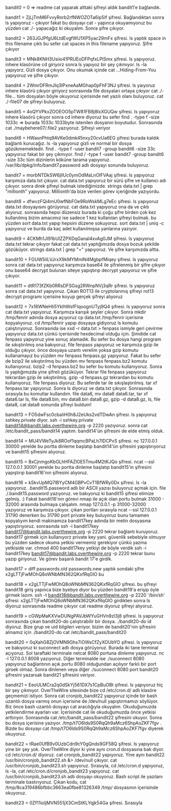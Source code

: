 bandit0 = 0 => readme cat yaparak alttaki şifreyi aldık bandit1'e bağlandık.

bandit1 = ZjLjTmM6FvvyRnrb2rfNWOZOTa6ip5If şifresi. Bağlandıktan sonra ls yapıyoruz - çıkıyor
fakat bu dosyayı cat - yapınca okuyamıyoruz bu yüzden cat ./- yapacağız ki okuyalım. Sonra şifre çıkıyor.

bandit2 = 263JGJPfgU6LtdEvgfWU1XP5yac29mFx şifresi. ls yaptık space in this filename çıktı
bu sefer cat spaces in this filename yapıyoruz. Şifre çıkıyor

bandit3 = MNk8KNH3Usiio41PRUEoDFPqfxLPlSmx şifresi. ls yapıyoruz. inhere klasörüne cd giriyorz
sonra ls yapıyoz bir şey çıkmıyor. ls -la yapıyorz. Gizli dosya çıkıyor. Onu okumak içinde cat ...Hiding-From-You yapıyoruz ve şifre çıkıyor.

bandit4 = 2WmrDFRmJIq3IPxneAaMGhap0pFhF3NJ şifresi. ls yaıyoruz inhere klasörü çıkıyor giriyorz sonrasında file dosyaları ortaya çıkıyor
cat ./-file... tüm dosyaları böyle okuyoruz içerisinde net yazılı olanı buluyoruz. cat ./-file07 de şifreyi buluyoruz.

bandit5 = 4oQYVPkxZOOEOO5pTW81FB8j8lxXGUQw şifresi. ls yapıyoruz inhere klasörü çıkıyor sonra cd inhere diyoruz bu sefer
find . -type f -size 1033c => burada 1033c 1033byte istenilen dosyanın boyutudur. Sonrasında
cat ./maybehere07/.file2 yazıyoruz. Şifreyi veriyor

bandit6 = HWasnPhtq9AVKe0dmk45nxy20cvUa6EG şifresi burada kaldık bağlantı kurucağız. 
ls -la yapıyoruz gizli ve normal bir dosya gözükmemektedir. find . -type f -user bandit7 -group bandit6 -size 33c yapıyoruz
fakat bir şey çıkmıyor. find / -type f -user bandit7 -group bandit6 -size 33c tüm dizinlerin köküne tarama yapıyoruz.
/var/lib/dpkg/info/bandit7.password adlı dosyayı sonunda buluyoruz.

bandit7 = morbNTDkSW6jIlUc0ymOdMaLnOlFVAaj şifresi. ls yapıyoruz karşımıza data.txt çıkıyor. cat data.txt yapıyoruz bir sürü şifre ve kullanıcı adı çıkıyor.
sonra direk şifreyi bulmak istediğimizde. strings data.txt | grep "millionth" yapıyoruz. Millionth'da bize verilen görev içeriğinde yazıyordu.

bandit8 = dfwvzFQi4mU0wfNbFOe9RoWskMLg7eEc şifresi. ls yapıyoruz data.txt dosyayısını görüyoruz. cat data.txt yapıyoruz ona da ve çıktı alıyoruz.
sonrasında hepsi düzensiz burada ki çoğu şifre birden çok kez kullanılmış bizim amacımız ise sadece 1 kez kullanılan şifreyi bulmak.
bu yüzden sort data.txt yapıp hepsini düzene sokuyoruz. sort data.txt | uniq -c yapıyoruz ve burda da kaç adet kullanılmışsa yanlarına yazıyor.

bandit9 = 4CKMh1JI91bUIZZPXDqGanal4xvAg0JM şifresi. ls yapıyoruz data.txt tekrar çıkıyor fakat cat data.txt yaptığımızda dosya bozuk şekilde gözüküyor.
strings data.txt | grep "=" yapıyoruz. Ve şifre karşımızda altta.

bandit10 = FGUW5ilLVJrxX9kMYMmlN4MgbpfMiqey şifresi. ls yapıyoruz sonra cat data.txt yapıyoruz karşımıza base64 ile şifrelenmiş bir şifre çıkıyor onu base64 decrypt bulunan siteye
yapıştırıp decrypt yapıyoruz ve şifre çıkıyor.

bandit11 = dtR173fZKb0RRsDFSGsg2RWnpNVj3qRr şifresi. ls yapıyoruz sonra cat data.txt yapıyoruz. Çıkan ROT13 ile cryptolanmış şifreyi rot13 decrypt programı içerisine koyup gerçek şifreyi alıyoruz

bandit12 = 7x16WNeHIi5YkIhWsfFIqoognUTyj9Q4 şifresi. ls yapıyoruz sonra cat data.txt yapıyoruz. Karşımıza karışık şeyler çıkıyor. Sonra mkdir /tmp/fenrir adında dosya açıyoruz
cp data.txt /tmp/fenrir içerisine kopyalıyoruz. cd /tmp/fenrir yapıp dosyaya gidiyoruz ls komutu çalıştırıyoruz. Sonrasında ise xxd -r data.txt > fenpass ismiyle geri çevirme yapıyoruz data.txt çünkü
içerisinde hexdecimal olduğu için. Şimdide cat fenpass yapıyoruz yine sonuç alamadık. Bu sefer bu dosya hangi program ile sıkıştırılmış ona bakıyoruz. file fenpass yapıyoruz ve karşımıza gzip ile olduğu çıkıyor.
önce dosyaya uzantı verelim yoksa gzip komutu kullanamayız bu yüzden mv fenpass fenpass.gz yapıyoruz. Fakat bu sefer de bzip2 ile sıkıştırılmış bu yüzden mv fenpass fenpass.bz2 komutu kullanıyoruz.
bzip2 -d fenpass.bz2 bu sefer bu komutu kullanıyoruz. Sonra ls yaptığımızda yine şifreli gözüküyor. Tekrar file fenpass yapıyoruz tekrardan gzip ile sıkıştırılmış. gzip -d fenpass.gz tekrardan bu komutu kullanıyoruz. 
file fenpass diyoruz. Bu seferde tar ile sıkışlaştırılmış. tar xf fenpass.tar yapıyoruz. Sonra ls diyoruz ve data.txt çıkıyor. Sonrasında sırasıyla bu komutlar kullandım. file data6, mv data6 data6.tar, tar xf data6.tar
ls, file data8.bin, mv data8.bin data8.gz, gzip -d data8.gz, ls, file data8, cat data8 sonunda şifreyi buldum!

bandit13 = FO5dwFsc0cbaIiH0h8J2eUks2vdTDwAn şifresi. ls yapıyoruz sshkey.private diyor. ssh -i sshkey.private bandit14@bandit.labs.overthewire.org -p 2220 yazıyoruz. sonra cat /etc/bandit_pass/bandit14 yaptım.
bandit14'ün şifresini de elde etmiş olduk.

bandit14 = MU4VWeTyJk8ROof1qqmcBPaLh7lDCPvS şifresi. nc 127.0.0.1 30000 yerelde bu portta dinleme başlatıp bandit14'ün şifresini yapıştırıyoruz ve bandit15 şifresini alıyoruz.

bandit15 = 8xCjnmgoKbGLhHFAZlGE5Tmu4M2tKJQo şifresi. ncat --ssl 127.0.0.1 30001 yerelde bu portta dinleme başlatıp bandit15'in şifresini yapıştırıp bandit16'nın şifresini alıyoruz.

bandit16 = kSkvUpMQ7lBYyCM4GBPvCvT1BfWRy0Dx şifresi. ls -la yapıyoruz. .bandit15.password adlı bir ASCII yazısı buluyoruz açmak için. file ./.bandit15.password yazıyoruz.
ve bakıyoruz ki bandit15 şifresi elimize gelmiş. :) Fakat bandit16'nın görevi nmap ile açık olan portu bulmak 31000 - 32000 arasında bulmaya çalışalım. nmap 127.0.0.1 -p 31000-32000 yazıyoruz ve karşımıza çıkıyor.
çıkan portları sırasıyla ncat --ssl 127.0.0.1 31790 denerken bu 31790 port private key buluyoruz bunu tamamen kopyalıyım kendi makinamıza bandit17key adında bir metin dosyasına yapıştırıyoruz.
sonrasında ssh -i bandit17key bandit17@bandit.labs.overthewire.org -p 2220 tekrar bağlantı kuruyoruz. bandit17 girmek için kullanıyorz private key yani.
güvenlik sebebiyle olmuyor bu yüzden sadece okuma yetkisi vermemiz gerekiyor çünkü yazma yetkiside var. chmod 400 bandit17key yetkiyi de böyle verdik ssh -i bandit17key bandit17@bandit.labs.overthewire.org -p 2220 tekrar bunu yazıp
giriyoruz. Ve görev başarılı bandit 17'e girdik.

bandit17 = diff passwords.old passwords.new yaptık sondaki şifre x2gLTTjFwMOhQ8oWNbMN362QKxfRqGlO bu 

bandit18 = x2gLTTjFwMOhQ8oWNbMN362QKxfRqGlO şifresi. bu şifreyi bandit18 giriş yapınca bize byebye diyor bu yüzden bandit19'a erişip öyle girmek lazım.
ssh -t bandit18@bandit.labs.overthewire.org -p 2220 '/bin/sh' şifresi: x2gLTTjFwMOhQ8oWNbMN362QKxfRqGlO
girdikten sonra ls diyoruz sonrasında readme çıkıyor cat readme diyoruz şifreyi alıyoruz.

bandit19 = cGWpMaKXVwDUNgPAVJbWYuGHVn9zl3j8 şifresi. ls yapıyoruz sonrasında çıkan bandit20-do çalıştırabilir bir dosya. ./bandit20-do id diyoruz. Bize grup ve uid bilgileri veriyor.
bizim de bandit20'nin şifresini almamız için ./bandit20-do cat /etc/bandit_pass/bandit20

bandit20 = 0qXahG8ZjOVMN9Ghs7iOWsCfZyXOUbYO şifresi. ls yapıyoruz ve bakıyoruz ki suconnect adlı dosya görüyoruz. Burada iki tane terminal açıyoruz. Sol taraftaki terminale netcat 8080 portuna dinleme yapıyoruz. nc -l 127.0.0.1 8008 yazıyoruz. 
Diğer terminalde ise ./suconnect 8080 yapıyoruz bağlantının açık portu 8080 olduğundan açılıyor farklı bir port girsek olmaz. Sonra dinlenen veya diğer ./suconnect 8080 port bandit20 şifresini yazarsak bandit21 
şifresini veriyor.

bandit21 = EeoULMCra2q0dSkYj561DX7s1CpBuOBt şifresi. ls yapıyoruz hiç bir şey çıkmıyor. OverTheWire sitesinde bize cd /etc/cron.d/ adlı klasöre geçmemizi istiyor. Sonra cat cronjob_bandit22 yapıyoruz içinde bir bash uzantılı dosya varmış onun içerisine de /dev/null yapıştırmamızı söylüyor. Biz önce bash uzantılı
dosyayı cat aracılığıyla okuyalım. Okuduğumuzda yetkilendirme ayarları var. İçerisinde cat ile okuduğumuzda önce yetkisi arttırıyor. Sonrasında cat /etc/bandit_pass/bandit22 şifresini okuyor. Sonra bu dosya içerisine yazıyor. /tmp/t7O6lds9S0RqQh9aMcz6ShpAoZKF7fgv . Bizde bu dosyayı cat /tmp/t7O6lds9S0RqQh9aMcz6ShpAoZKF7fgv diyerek okuyoruz.

bandit22 = tRae0UfB9v0UzbCdn9cY0gQnds9GF58Q şifresi. ls yapıyoruz yine bir şey yok. OverTheWire diyor ki yine aynı cron.d dosyasına bak diyor.
cd /etc/cron.d/ diyoruz. cat cronjob_bandit22 yapıyoruz. Yine aynı bandit22 /usr/bin/cronjob_bandit22.sh &> /dev/null çıkıyor. cat /usr/bin/cronjob_bandit23.sh yapıyoruz. Sırasıyla, cd /etc/cron.d yapıyoruz, ls -la,  cat /etc/cron.d/cronjob_bandit23 yapıyoruz. cat /usr/bin/cronjob_bandit23.sh adlı dosyayı okuyoruz. Bash script ile yazılanı terminale bastırıyoruz. Çıkan kodu, cat /tmp/8ca319486bfbbc3663ea0fbe81326349 /tmp/ dosyasının içerisinde okuyoruz.


bandit23 = 0Zf11ioIjMVN551jX3CmStKLYqjk54Ga şifresi. Sırasıyla
